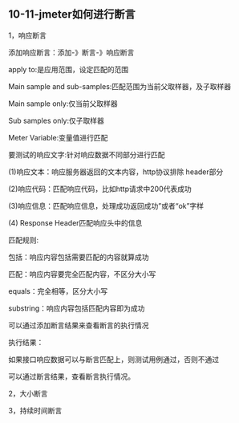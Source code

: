 ## 10-11-jmeter如何进行断言

1，响应断言

添加响应断言：添加-》断言-》响应断言

apply to:是应用范围，设定匹配的范围

Main sample and sub-samples:匹配范围为当前父取样器，及子取样器

Main sample only:仅当前父取样器

Sub samples only:仅子取样器

Meter Variable:变量值进行匹配

要测试的响应文字:针对响应数据不同部分进行匹配

(1)响应文本：响应服务器返回的文本内容，http协议排除 header部分

(2)响应代码：匹配响应代码，比如http请求中200代表成功

(3)响应信息：匹配响应信息，处理成功返回成功”或者“ok”字样

(4) Response Header匹配响应头中的信息

匹配规则:

包括：响应内容包括需要匹配的内容就算成功

匹配：响应内容要完全匹配内容，不区分大小写

equals：完全相等，区分大小写

substring：响应内容包括匹配内容即为成功

可以通过添加断言结果来查看断言的执行情况

执行结果：

如果接口响应数据可以与断言匹配上，则测试用例通过，否则不通过

可以通过断言结果，查看断言执行情况。

2，大小断言

3，持续时间断言
